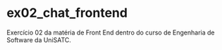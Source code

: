 # ex02_chat_frontend
Exercício 02 da matéria de Front End dentro do curso de Engenharia de Software da UniSATC.
